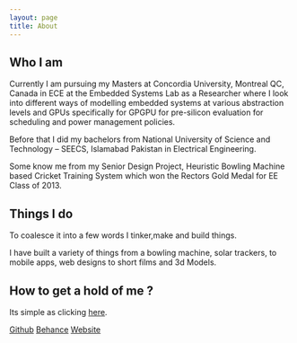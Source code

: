 ```yaml
---
layout: page
title: About
---
```


## Who I am 

Currently I am pursuing my Masters at Concordia University, Montreal QC, Canada in ECE at the Embedded Systems Lab as a Researcher where I look into different ways of modelling embedded systems at various abstraction levels and GPUs specifically for GPGPU for pre-silicon evaluation for scheduling and power management policies.

Before that I did my bachelors from National University of Science and Technology – SEECS, Islamabad Pakistan in Electrical Engineering.

Some know me from my Senior Design Project, Heuristic Bowling Machine based Cricket Training System which won the Rectors Gold Medal for EE Class of 2013.

## Things I do 

To coalesce it into a few words I tinker,make and build things.

I have built a variety of things from a bowling machine, solar trackers, to mobile apps, web designs to short films and 3d Models.

## How to get a hold of me ? 

Its simple as clicking <a href="mailto:umair.ops@gmail.com?Subject=Hello!" target="_top">here</a>.

<a href="https://github.com/uaftab">Github</a>
<a href="https://behance.net/uaftab">Behance</a>
<a href="https://uaftab.com">Website</a>
